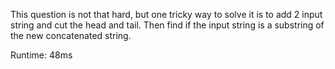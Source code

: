This question is not that hard, but one tricky way to solve it is to add 2 input string and cut the head and tail. Then find if the input string is a substring of the new concatenated string.

Runtime: 48ms
